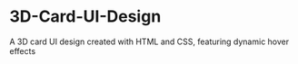 # 3D-Card-UI-Design
A  3D card UI design created with HTML and CSS, featuring dynamic hover effects
